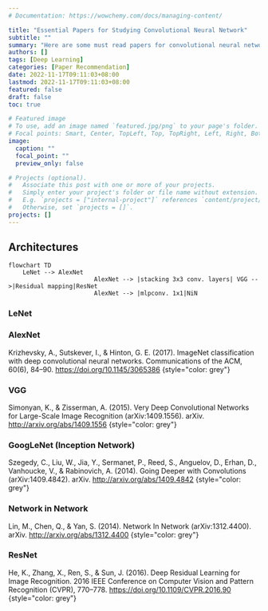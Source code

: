 ```yaml
---
# Documentation: https://wowchemy.com/docs/managing-content/

title: "Essential Papers for Studying Convolutional Neural Network"
subtitle: ""
summary: "Here are some must read papers for convolutional neural network."
authors: []
tags: [Deep Learning]
categories: [Paper Recommendation]
date: 2022-11-17T09:11:03+08:00
lastmod: 2022-11-17T09:11:03+08:00
featured: false
draft: false
toc: true

# Featured image
# To use, add an image named `featured.jpg/png` to your page's folder.
# Focal points: Smart, Center, TopLeft, Top, TopRight, Left, Right, BottomLeft, Bottom, BottomRight.
image:
  caption: ""
  focal_point: ""
  preview_only: false

# Projects (optional).
#   Associate this post with one or more of your projects.
#   Simply enter your project's folder or file name without extension.
#   E.g. `projects = ["internal-project"]` references `content/project/deep-learning/index.md`.
#   Otherwise, set `projects = []`.
projects: []
---
```

## Architectures
```mermaid
flowchart TD
	LeNet --> AlexNet 
						AlexNet --> |stacking 3x3 conv. layers| VGG -->|Residual mapping|ResNet
						AlexNet --> |mlpconv. 1x1|NiN
```
### LeNet

### AlexNet
Krizhevsky, A., Sutskever, I., & Hinton, G. E. (2017). ImageNet classification with deep convolutional neural networks. Communications of the ACM, 60(6), 84–90. https://doi.org/10.1145/3065386 
{style="color: grey"}

### VGG
Simonyan, K., & Zisserman, A. (2015). Very Deep Convolutional Networks for Large-Scale Image Recognition (arXiv:1409.1556). arXiv. http://arxiv.org/abs/1409.1556
{style="color: grey"}


### GoogLeNet (Inception Network)
Szegedy, C., Liu, W., Jia, Y., Sermanet, P., Reed, S., Anguelov, D., Erhan, D., Vanhoucke, V., & Rabinovich, A. (2014). Going Deeper with Convolutions (arXiv:1409.4842). arXiv. http://arxiv.org/abs/1409.4842
{style="color: grey"}
### Network in Network
Lin, M., Chen, Q., & Yan, S. (2014). Network In Network (arXiv:1312.4400). arXiv. http://arxiv.org/abs/1312.4400
{style="color: grey"}
### ResNet
He, K., Zhang, X., Ren, S., & Sun, J. (2016). Deep Residual Learning for Image Recognition. 2016 IEEE Conference on Computer Vision and Pattern Recognition (CVPR), 770–778. https://doi.org/10.1109/CVPR.2016.90
{style="color: grey"}

